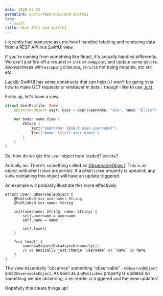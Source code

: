 ```yaml
---
date: 2020-02-23
permalink: posts/rest-apis-and-swiftui
tags:
  - swift
title: Rest APIs and SwiftUI
---
```


I recently had someone ask me how I handled fetching and rendering data from a REST API in a SwiftUI view.

If you're coming from something like React, it's actually handled differently. We can't just fire off a request in `init` or `onAppear`, and update some `@State`. Awkwardness with `escaping` closures, `struct`s not being mutable, etc etc etc.

Luckily SwiftUI has some constructs that can help :) I won't be going over how to make GET requests or whatever in detail, though I like to use [Just](https://github.com/dduan/Just?ref=ellie.wtf).

Firsts up, let's have a view

```swift
struct UserProfile: View {
    @ObservedObject user: User = User(username: "elm", name: "Ellie")

    var body: some View {
    	VStack {
        	Text("Username: \(self.user.username)")
        	Text("Name: \(self.user.name)")
        }
    }
}
```

So, how do we get the `user` object here loaded? `@State`?

Actually no. There's something called an [ObservableObject](https://developer.apple.com/documentation/combine/observableobject?ref=ellie.wtf). This is an object with `@Published` properties. If a `@Published` property is updated, any view containing this object will have an update triggered.

An example will probably illustrate this more effectively

```
struct User: ObservableObject {
    @Published var username: String
    @Published var name: String

    init(username: String, name: String) {
    	self.username = username
        self.name = name
        
        self.load()
    }
    
    func load() {
    	somehowRequestDataAsynchronously();
        // so basically just change `username` or `name` in here
    }
}
```

The view essentially "observes" something "observable" - `@ObservedObject` and `@ObservableObject`. As soon as a `@Published` property is updated on something we are observing, a re-render is triggered and the view updates!

Hopefully this clears things up!